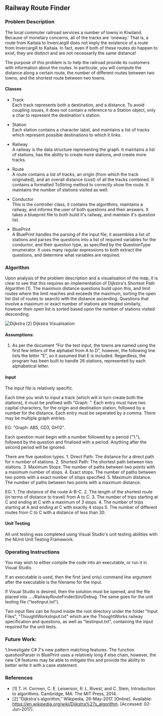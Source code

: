 ## Railway Route Finder

### Problem Description
The local commuter railroad services a number of towns in Kiwiland. Because of monetary concerns, all of the tracks are 'one­way.' That is, a route from Kaitaia to Invercargill does not imply the existence of a route from Invercargill to Kaitaia. In fact, even if both of these routes do happen to exist, they are distinct and are not necessarily the same distance!

The purpose of this problem is to help the railroad provide its customers with information about the routes. In particular, you will compute the distance along a certain route, the number of different routes between two towns, and the shortest route between two towns.

#### Classes

- Track  
  Each track represents both a destination, and a distance. To avoid coupling issues, it does not contain a reference to a Station object, only a char to represent the destination's station.

- Station  
  Each station contains a character label, and maintains a list of tracks which represent possible destinations to which it links.

- Railway  
  A railway is the data structure representing the graph. It maintains a list of stations, has the ability to create more stations, and create more tracks.

- Route  
  A route contains a list of tracks, an origin (from which the track originated), and an overall distance (cost) of all the tracks combined. It contains a formatted ToString method to correctly show the route. It maintains the number of stations visited as well.

- Conductor  
  This is the controller class, it contains the algorithms, maintains a railway, and informs the user of both questions and their answers. It takes a blueprint file to both build it's railway, and maintain it's question list.

- BluePrint  
  A BluePrint handles the parsing of the input file, it assembles a list of stations and parses the questions into a list of required variables for the conductor, and their question type, as specified by the QuestionType enumerator. It uses many regular expressions to both extract the questions, and determine what variables are required.

### Algorithm
Upon analysis of the problem description and a visualisation of the map, it is clear to see that this requires an implementation of Dijkstra's Shortest Path Algorithm [1]. The maximum distance questions build upon this, and limit routes where the limit reaches and exceeds the maximum, sorting the open list (list of routes to search) with the distance ascending. Questions that involve a maximum or exact number of stations are treated similarly, however their open list is sorted based upon the number of stations visited descending.

![Dijkstra](https://upload.wikimedia.org/wikipedia/commons/5/57/Dijkstra_Animation.gif)
[2] Dijkstra Visualisation

#### Assumptions:

1. As per the document
	"For the test input, the towns are named using the first few letters of the alphabet from A to D", however, the following line lists the letter "E", so it assumed that E is included. Regardless, the program has been built to handle 26 stations, represented by each alphabetical letter.

#### Input
The input file is relatively specific.

Each time you wish to input a track (which will in turn create both the stations), it must be prefixed with "Graph: ". Each entry must have two capital characters, for the origin and destination station, followed by a number for the distance. Each entry must be seperated by a comma. There may be multiple graph entries.

EG: "Graph: AB5, CD3, GH12".

Each question must begin with a number followed by a period ("1."), followed by the question and finalised with a period. Anything after the second period will be ignored.

There are five question types.
	1. Direct Path: The distance for a direct path for n number of stations.
	2. Shortest Path: The shortest path between two stations.
	3. Maximum Stops: The number of paths between two points with a maximum number of stops.
	4. Exact stops. The number of paths between two points with a exact number of stops specified.
	5. Maximum distance. The number of paths between two points with a maximum distance.

EG:
	1. The distance of the route A-B-C.
	2. The length of the shortest route (in terms of distance to travel) from A to C.
	3. The number of trips starting at C and ending at C with a maximum of 3 stops.
	4. The number of trips starting at A and ending at C with exactly 4 stops
	5. The number of different routes from C to C with a distance of less than 30.  

#### Unit Testing
All unit testing was completed using Visual Studio's unit testing abilities with the NUnit Unit Testing Framework.

### Operating Instructions
You may wish to either compile the code into an executable, or run it in Visual Studio.

If an executable is used, then the first (and only) command line argument after the executable is the filename for the input.

If Visual Studio is desired, then the solution must be opened, and the file placed into ..../RailwayRouteFinder/bin/Debug. The same goes for the unit testing file ("testinput.txt").

Two input files can be found inside the root directory under the folder "Input Files", "ThoughtWorksInput.txt" which are the ThoughtWorks railway specification and questions, as well as "testinput.txt", containing the input required for the unit tests.

### Future Work:
1.Investigate C# 7's new pattern matching features. The function questionParser in BluePrint uses a relatively long if else chain, however, the new C# features may be able to mitigate this and provide the ability to better write it with a case statement.

### References
- [1] T. H. Cormen, C. E. Leiserson, R. L. Rivest, and C. Stein, Introduction to algorithms. Cambridge, MA: The MIT Press, 2014.
- [2] “Dijkstra's algorithm,” Wikipedia, 26-May-2017. [Online]. Available: https://en.wikipedia.org/wiki/Dijkstra%27s_algorithm. [Accessed: 02-Jun-2017].
